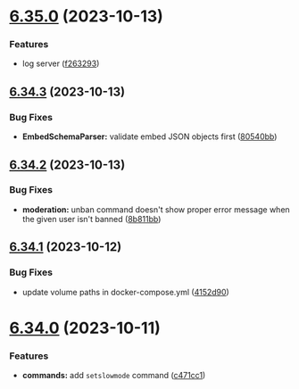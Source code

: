 # [6.35.0](https://github.com/onesoft-sudo/sudobot/compare/v6.34.3...v6.35.0) (2023-10-13)


### Features

* log server ([f263293](https://github.com/onesoft-sudo/sudobot/commit/f263293eaad1eb836b404a299aaae08060dca44b))



## [6.34.3](https://github.com/onesoft-sudo/sudobot/compare/v6.34.2...v6.34.3) (2023-10-13)


### Bug Fixes

* **EmbedSchemaParser:** validate embed JSON objects first ([80540bb](https://github.com/onesoft-sudo/sudobot/commit/80540bb4ae0d0e2bfe036bcb7ca0ffb6a513fb23))



## [6.34.2](https://github.com/onesoft-sudo/sudobot/compare/v6.34.1...v6.34.2) (2023-10-13)


### Bug Fixes

* **moderation:** unban command doesn't show proper error message when the given user isn't banned ([8b811bb](https://github.com/onesoft-sudo/sudobot/commit/8b811bb902902f4b29eb62fa66370e51e78dcd09))



## [6.34.1](https://github.com/onesoft-sudo/sudobot/compare/v6.34.0...v6.34.1) (2023-10-12)


### Bug Fixes

* update volume paths in docker-compose.yml ([4152d90](https://github.com/onesoft-sudo/sudobot/commit/4152d90827ed9ac585b7f8ae04a23dc0addb6c7d))



# [6.34.0](https://github.com/onesoft-sudo/sudobot/compare/v6.33.0...v6.34.0) (2023-10-11)


### Features

* **commands:** add `setslowmode` command ([c471cc1](https://github.com/onesoft-sudo/sudobot/commit/c471cc1163894652911fc0bebca245640dae6014))



